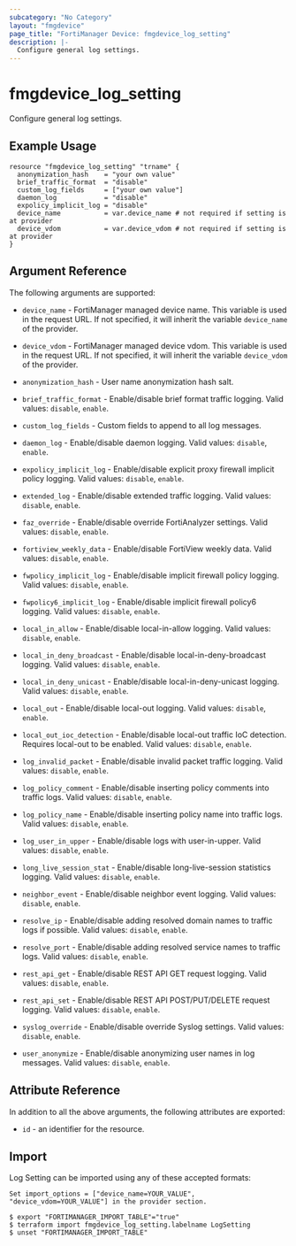 ```yaml
---
subcategory: "No Category"
layout: "fmgdevice"
page_title: "FortiManager Device: fmgdevice_log_setting"
description: |-
  Configure general log settings.
---
```


# fmgdevice_log_setting
Configure general log settings.

## Example Usage

```hcl
resource "fmgdevice_log_setting" "trname" {
  anonymization_hash    = "your own value"
  brief_traffic_format  = "disable"
  custom_log_fields     = ["your own value"]
  daemon_log            = "disable"
  expolicy_implicit_log = "disable"
  device_name           = var.device_name # not required if setting is at provider
  device_vdom           = var.device_vdom # not required if setting is at provider
}
```

## Argument Reference


The following arguments are supported:

* `device_name` - FortiManager managed device name. This variable is used in the request URL. If not specified, it will inherit the variable `device_name` of the provider.
* `device_vdom` - FortiManager managed device vdom. This variable is used in the request URL. If not specified, it will inherit the variable `device_vdom` of the provider.

* `anonymization_hash` - User name anonymization hash salt.
* `brief_traffic_format` - Enable/disable brief format traffic logging. Valid values: `disable`, `enable`.

* `custom_log_fields` - Custom fields to append to all log messages.
* `daemon_log` - Enable/disable daemon logging. Valid values: `disable`, `enable`.

* `expolicy_implicit_log` - Enable/disable explicit proxy firewall implicit policy logging. Valid values: `disable`, `enable`.

* `extended_log` - Enable/disable extended traffic logging. Valid values: `disable`, `enable`.

* `faz_override` - Enable/disable override FortiAnalyzer settings. Valid values: `disable`, `enable`.

* `fortiview_weekly_data` - Enable/disable FortiView weekly data. Valid values: `disable`, `enable`.

* `fwpolicy_implicit_log` - Enable/disable implicit firewall policy logging. Valid values: `disable`, `enable`.

* `fwpolicy6_implicit_log` - Enable/disable implicit firewall policy6 logging. Valid values: `disable`, `enable`.

* `local_in_allow` - Enable/disable local-in-allow logging. Valid values: `disable`, `enable`.

* `local_in_deny_broadcast` - Enable/disable local-in-deny-broadcast logging. Valid values: `disable`, `enable`.

* `local_in_deny_unicast` - Enable/disable local-in-deny-unicast logging. Valid values: `disable`, `enable`.

* `local_out` - Enable/disable local-out logging. Valid values: `disable`, `enable`.

* `local_out_ioc_detection` - Enable/disable local-out traffic IoC detection. Requires local-out to be enabled. Valid values: `disable`, `enable`.

* `log_invalid_packet` - Enable/disable invalid packet traffic logging. Valid values: `disable`, `enable`.

* `log_policy_comment` - Enable/disable inserting policy comments into traffic logs. Valid values: `disable`, `enable`.

* `log_policy_name` - Enable/disable inserting policy name into traffic logs. Valid values: `disable`, `enable`.

* `log_user_in_upper` - Enable/disable logs with user-in-upper. Valid values: `disable`, `enable`.

* `long_live_session_stat` - Enable/disable long-live-session statistics logging. Valid values: `disable`, `enable`.

* `neighbor_event` - Enable/disable neighbor event logging. Valid values: `disable`, `enable`.

* `resolve_ip` - Enable/disable adding resolved domain names to traffic logs if possible. Valid values: `disable`, `enable`.

* `resolve_port` - Enable/disable adding resolved service names to traffic logs. Valid values: `disable`, `enable`.

* `rest_api_get` - Enable/disable REST API GET request logging. Valid values: `disable`, `enable`.

* `rest_api_set` - Enable/disable REST API POST/PUT/DELETE request logging. Valid values: `disable`, `enable`.

* `syslog_override` - Enable/disable override Syslog settings. Valid values: `disable`, `enable`.

* `user_anonymize` - Enable/disable anonymizing user names in log messages. Valid values: `disable`, `enable`.



## Attribute Reference

In addition to all the above arguments, the following attributes are exported:
* `id` - an identifier for the resource.

## Import

Log Setting can be imported using any of these accepted formats:
```
Set import_options = ["device_name=YOUR_VALUE", "device_vdom=YOUR_VALUE"] in the provider section.

$ export "FORTIMANAGER_IMPORT_TABLE"="true"
$ terraform import fmgdevice_log_setting.labelname LogSetting
$ unset "FORTIMANAGER_IMPORT_TABLE"
```

